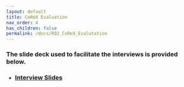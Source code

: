 ```yaml
---
layout: default
title: CoReX Evaluation
nav_order: 4
has_children: false
permalink: /docs/RQ2_CoReX_Evalutation
---
```


### The slide deck used to facilitate the interviews is provided below.

* ### [Interview Slides](../../assets/data/DeveloperInterviews.pptx)

